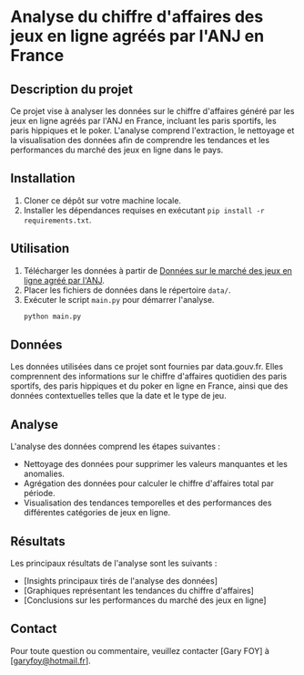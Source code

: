 # Analyse du chiffre d'affaires des jeux en ligne agréés par l'ANJ en France

## Description du projet
Ce projet vise à analyser les données sur le chiffre d'affaires généré par les jeux en ligne agréés par l'ANJ en France, incluant les paris sportifs, les paris hippiques et le poker. L'analyse comprend l'extraction, le nettoyage et la visualisation des données afin de comprendre les tendances et les performances du marché des jeux en ligne dans le pays.

## Installation
1. Cloner ce dépôt sur votre machine locale.
2. Installer les dépendances requises en exécutant `pip install -r requirements.txt`.

## Utilisation
1. Télécharger les données à partir de [Données sur le marché des jeux en ligne agréé par l'ANJ](https://www.data.gouv.fr/fr/datasets/donnees-sur-le-marche-des-jeux-en-ligne-paris-sportifs-hippiques-et-poker-de-2010-a-2022/).
2. Placer les fichiers de données dans le répertoire `data/`.
3. Exécuter le script `main.py` pour démarrer l'analyse.
   ```bash
   python main.py

## Données
Les données utilisées dans ce projet sont fournies par data.gouv.fr. Elles comprennent des informations sur le chiffre d'affaires quotidien des paris sportifs, des paris hippiques et du poker en ligne en France, ainsi que des données contextuelles telles que la date et le type de jeu.

## Analyse
L'analyse des données comprend les étapes suivantes :
- Nettoyage des données pour supprimer les valeurs manquantes et les anomalies.
- Agrégation des données pour calculer le chiffre d'affaires total par période.
- Visualisation des tendances temporelles et des performances des différentes catégories de jeux en ligne.

## Résultats
Les principaux résultats de l'analyse sont les suivants :
- [Insights principaux tirés de l'analyse des données]
- [Graphiques représentant les tendances du chiffre d'affaires]
- [Conclusions sur les performances du marché des jeux en ligne]


## Contact
Pour toute question ou commentaire, veuillez contacter [Gary FOY] à [garyfoy@hotmail.fr].
